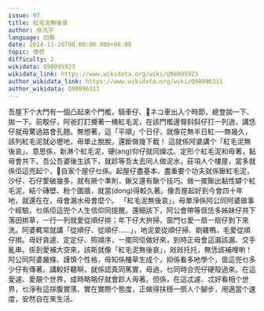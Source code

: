 ```yaml
---
issue: 97
title: 紅毛泥無後哀
author: 徐汎平
language: 四縣
date: 2014-11-20T00:00:00.000+08:00
topic: 懷想
difficulty: 2
wikidata: Q98095923
wikidata_link: https://www.wikidata.org/wiki/Q98095923
author_wikidata_link: https://www.wikidata.org/wiki/Q98096311
author_wikidata: Q98096311
---
```

吾屋下个大門有一個凸起來个門檻，騎車仔、𢱤ネコ車出入个時節，總會拋一下、拋一下。前駁仔，阿爸䟓䟓攪著一桶紅毛泥，在該門檻邊脣斜斜仔打一列過，講恁仔就毋驚過路會孔翹。無想著，這「平順」个日仔，就像花無半日紅──無幾久，該列紅毛泥就必壢吔，毋單止脫脫，還斷做幾下截！
這就係阿婆講个「紅毛泥無後哀」。意思係，新淋个紅毛泥，硬(ang)仰仔就同燥忒、定形个紅毛泥和毋著，黏毋會共下。吾公吾婆後生該下，就跈等吾太去同人做泥水，莊項人个樓屋，當多就係佢這兜起个，𫣆自家个屋仔乜係。起屋仔盡基本、盡重要个功夫就係鍬紅毛泥，沙仔、石仔愛破幾多，就有厥个準則，鍬又還有鍬个技巧。做一擺鍬出黏性罅个紅毛泥，結个磚壁、粉个圖牆，就當(dong)得較久著。像吾屋起好到今會四十年吔，就還在在，毋會漏水毋會麼个。
「紅毛泥無後哀」，毋單淨係阿公同阿婆做事个經驗，乜係佢這兜个人生信仰同提醒。還細該下，阿公會帶等𠊎恁多姊妹仔共下落田挷草，一行一列就愛從順仔挷；年下仔大拚掃，窗門乜愛一扇一扇仔剝下來洗。阿婆輒常就講「從順仔、從順仔……」，地泥愛從順仔掃、㓾雞鴨，毛愛從順仔挷。毋好貪遽、定定仔、照順序，一擺同佢做好來，到時正毋會這漏該漏、交手亂串。係到愛補大空來，該斯就像「紅毛泥無後哀」，㪐㪐托托，無恁該補哩喲！
阿公同阿婆嚴條、謹慎个性格，毋知係種草生成个，抑係看多吔學个，𠊎這兜乜多少仔有傳著。講較好聽啊，就係認真同篤實，毋過，乜同時合兜仔硬殼過來。在這愛遽、愛靚个世界，成時略略仔就會跈人毋著。但係，在這忒遽、忒好看相个世界，乜淨有這拶腹實落、實在實際个態度，正做得扶穩一儕人个腳步，用適當个速度，安然自在來生活。